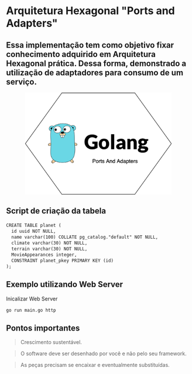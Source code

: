 # Arquitetura Hexagonal "Ports and Adapters"
Essa implementação tem como objetivo fixar conhecimento adquirido em Arquitetura Hexagonal prática.
Dessa forma, demonstrado a utilização de adaptadores para consumo de um serviço.
---

<div align="center">
  <img src="https://raw.githubusercontent.com/tiagonevestia/go-ports-and-adapters/main/.github/assets/golang-ports-and-adapters.png" width="400px" />
</div>

## Script de criação da tabela
```
CREATE TABLE planet (
  id uuid NOT NULL,
  name varchar(100) COLLATE pg_catalog."default" NOT NULL,
  climate varchar(30) NOT NULL,
  terrain varchar(30) NOT NULL,
  MovieAppearances integer,
  CONSTRAINT planet_pkey PRIMARY KEY (id)
);
```

## Exemplo utilizando Web Server

Inicalizar Web Server
```
go run main.go http
```

## Pontos importantes

> Crescimento sustentável.

> O software deve ser desenhado por você e não pelo seu framework.

> As peças precisam se encaixar e eventualmente substituídas.
